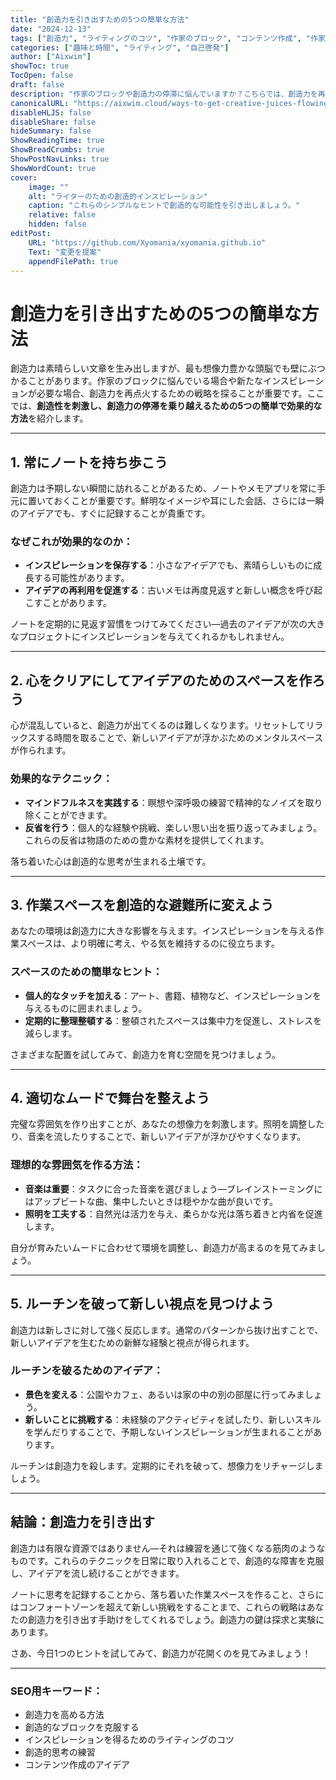 ```yaml
---
title: "創造力を引き出すための5つの簡単な方法"
date: "2024-12-13"
tags: ["創造力", "ライティングのコツ", "作家のブロック", "コンテンツ作成", "作家のブロックを克服する"]
categories: ["趣味と時間", "ライティング", "自己啓発"]
author: ["Aixwim"]
showToc: true
TocOpen: false
draft: false
description: "作家のブロックや創造力の停滞に悩んでいますか？こちらでは、創造力を再点火し、アイデアを再び流れさせるための5つのシンプルで効果的な戦略をご紹介します。"
canonicalURL: "https://aixwim.cloud/ways-to-get-creative-juices-flowing"
disableHLJS: false
disableShare: false
hideSummary: false
ShowReadingTime: true
ShowBreadCrumbs: true
ShowPostNavLinks: true
ShowWordCount: true
cover:
    image: ""
    alt: "ライターのための創造的インスピレーション"
    caption: "これらのシンプルなヒントで創造的な可能性を引き出しましょう。"
    relative: false
    hidden: false
editPost:
    URL: "https://github.com/Xyomania/xyomania.github.io"
    Text: "変更を提案"
    appendFilePath: true
---
```


# 創造力を引き出すための5つの簡単な方法

創造力は素晴らしい文章を生み出しますが、最も想像力豊かな頭脳でも壁にぶつかることがあります。作家のブロックに悩んでいる場合や新たなインスピレーションが必要な場合、創造力を再点火するための戦略を探ることが重要です。ここでは、**創造性を刺激し、創造力の停滞を乗り越えるための5つの簡単で効果的な方法**を紹介します。

---

## 1. 常にノートを持ち歩こう

創造力は予期しない瞬間に訪れることがあるため、ノートやメモアプリを常に手元に置いておくことが重要です。鮮明なイメージや耳にした会話、さらには一瞬のアイデアでも、すぐに記録することが貴重です。

### なぜこれが効果的なのか：
- **インスピレーションを保存する**：小さなアイデアでも、素晴らしいものに成長する可能性があります。
- **アイデアの再利用を促進する**：古いメモは再度見返すと新しい概念を呼び起こすことがあります。

ノートを定期的に見返す習慣をつけてみてください—過去のアイデアが次の大きなプロジェクトにインスピレーションを与えてくれるかもしれません。

---

## 2. 心をクリアにしてアイデアのためのスペースを作ろう

心が混乱していると、創造力が出てくるのは難しくなります。リセットしてリラックスする時間を取ることで、新しいアイデアが浮かぶためのメンタルスペースが作られます。

### 効果的なテクニック：
- **マインドフルネスを実践する**：瞑想や深呼吸の練習で精神的なノイズを取り除くことができます。
- **反省を行う**：個人的な経験や挑戦、楽しい思い出を振り返ってみましょう。これらの反省は物語のための豊かな素材を提供してくれます。

落ち着いた心は創造的な思考が生まれる土壌です。

---

## 3. 作業スペースを創造的な避難所に変えよう

あなたの環境は創造力に大きな影響を与えます。インスピレーションを与える作業スペースは、より明確に考え、やる気を維持するのに役立ちます。

### スペースのための簡単なヒント：
- **個人的なタッチを加える**：アート、書籍、植物など、インスピレーションを与えるものに囲まれましょう。
- **定期的に整理整頓する**：整頓されたスペースは集中力を促進し、ストレスを減らします。

さまざまな配置を試してみて、創造力を育む空間を見つけましょう。

---

## 4. 適切なムードで舞台を整えよう

完璧な雰囲気を作り出すことが、あなたの想像力を刺激します。照明を調整したり、音楽を流したりすることで、新しいアイデアが浮かびやすくなります。

### 理想的な雰囲気を作る方法：
- **音楽は重要**：タスクに合った音楽を選びましょう—ブレインストーミングにはアップビートな曲、集中したいときは穏やかな曲が良いです。
- **照明を工夫する**：自然光は活力を与え、柔らかな光は落ち着きと内省を促進します。

自分が育みたいムードに合わせて環境を調整し、創造力が高まるのを見てみましょう。

---

## 5. ルーチンを破って新しい視点を見つけよう

創造力は新しさに対して強く反応します。通常のパターンから抜け出すことで、新しいアイデアを生むための新鮮な経験と視点が得られます。

### ルーチンを破るためのアイデア：
- **景色を変える**：公園やカフェ、あるいは家の中の別の部屋に行ってみましょう。
- **新しいことに挑戦する**：未経験のアクティビティを試したり、新しいスキルを学んだりすることで、予期しないインスピレーションが生まれることがあります。

ルーチンは創造力を殺します。定期的にそれを破って、想像力をリチャージしましょう。

---

## 結論：創造力を引き出す

創造力は有限な資源ではありません—それは練習を通じて強くなる筋肉のようなものです。これらのテクニックを日常に取り入れることで、創造的な障害を克服し、アイデアを流し続けることができます。

ノートに思考を記録することから、落ち着いた作業スペースを作ること、さらにはコンフォートゾーンを超えて新しい挑戦をすることまで、これらの戦略はあなたの創造力を引き出す手助けをしてくれるでしょう。創造力の鍵は探求と実験にあります。

さあ、今日1つのヒントを試してみて、創造力が花開くのを見てみましょう！

---

### SEO用キーワード：
- 創造力を高める方法
- 創造的なブロックを克服する
- インスピレーションを得るためのライティングのコツ
- 創造的思考の練習
- コンテンツ作成のアイデア
